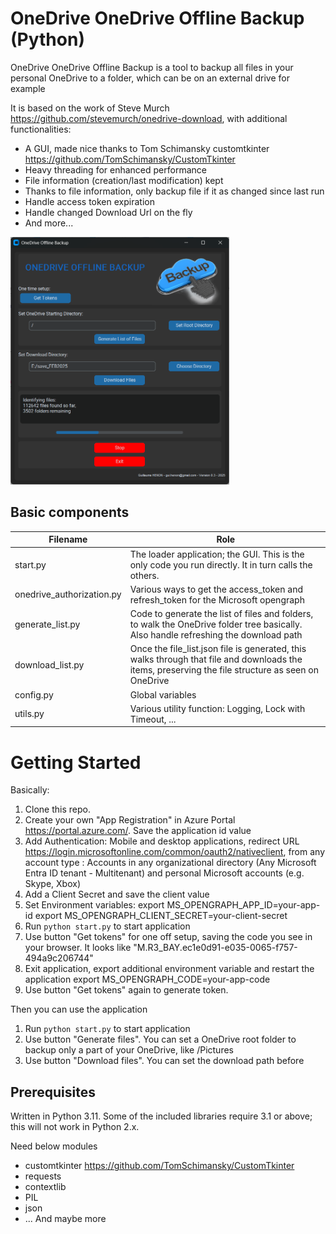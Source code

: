 # OneDrive OneDrive Offline Backup (Python)

OneDrive OneDrive Offline Backup is a tool to backup all files in your personal OneDrive to a folder, which can be on an external drive for example

It is based on the work of Steve Murch https://github.com/stevemurch/onedrive-download, with additional functionalities:
- A GUI, made nice thanks to Tom Schimansky customtkinter https://github.com/TomSchimansky/CustomTkinter
- Heavy threading for enhanced performance
- File information (creation/last modification) kept
- Thanks to file information, only backup file if it as changed since last run
- Handle access token expiration
- Handle changed Download Url on the fly
- And more...

<img src="imgs/Screenshot.png" width="350" title="Screenshot" alt="Screenshot">

## Basic components

| Filename                  | Role                                                                                                                                               |
| ------------------------- | -------------------------------------------------------------------------------------------------------------------------------------------------- |
| start.py                  | The loader application; the GUI. This is the only code you run directly. It in turn calls the others.                                              |
| onedrive_authorization.py | Various ways to get the access_token and refresh_token for the Microsoft opengraph                                                                 |
| generate_list.py          | Code to generate the list of files and folders, to walk the OneDrive folder tree basically. Also handle refreshing the download path               |
| download_list.py          | Once the file_list.json file is generated, this walks through that file and downloads the items, preserving the file structure as seen on OneDrive |
| config.py                 | Global variables                                                                                                                                   |
| utils.py                  | Various utility function: Logging, Lock with Timeout, ...                                                                                          |
# Getting Started

Basically:

1. Clone this repo.
2. Create your own "App Registration" in Azure Portal https://portal.azure.com/. Save the application id value
3. Add Authentication:
	Mobile and desktop applications,
	redirect URL https://login.microsoftonline.com/common/oauth2/nativeclient,
	from any account type : Accounts in any organizational directory (Any Microsoft Entra ID tenant - Multitenant) and personal Microsoft accounts (e.g. Skype, Xbox)
4. Add a Client Secret and save the client value
5. Set Environment variables:
	export MS_OPENGRAPH_APP_ID=your-app-id
	export MS_OPENGRAPH_CLIENT_SECRET=your-client-secret
5. Run `python start.py` to start application
4. Use button "Get tokens" for one off setup, saving the code you see in your browser. It looks like "M.R3_BAY.ec1e0d91-e035-0065-f757-494a9c206744"
5. Exit application, export additional environment variable and restart the application
	export MS_OPENGRAPH_CODE=your-app-code
6. Use button "Get tokens" again to generate token.

Then you can use the application
1. Run `python start.py` to start application
2. Use button "Generate files". You can set a OneDrive root folder to backup only a part of your OneDrive, like /Pictures
3. Use button "Download files". You can set the download path before

## Prerequisites

Written in Python 3.11. Some of the included libraries require 3.1 or above; this will not work in Python 2.x.

Need below modules
- customtkinter https://github.com/TomSchimansky/CustomTkinter
- requests
- contextlib
- PIL
- json
- ... And maybe more
